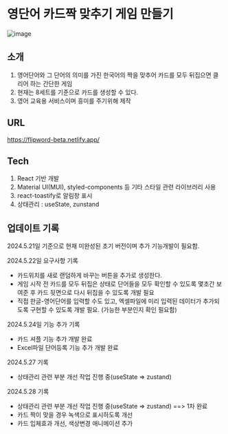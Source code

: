 
# 영단어 카드짝 맞추기 게임 만들기
![image](https://github.com/ykkim97/Flip-Card-Game/assets/17917009/0a2a86d0-d198-4790-8a20-db01f751c6a9)
## 소개
1. 영어단어와 그 단어의 의미를 가진 한국어의 짝을 맞추어 카드를 모두 뒤집으면 클리어 하는 간단한 게임
2. 현재는 8세트를 기준으로 카드를 생성할 수 있다.
3. 영어 교육용 서비스이며 흥미를 주기위해 제작

## URL 
https://flipword-beta.netlify.app/

## Tech
1. React 기반 개발
2. Material UI(MUI), styled-components 등 기타 스타일 관련 라이브러리 사용
3. react-toastify로 알림창 표시
4. 상태관리 : useState, zunstand

## 업데이트 기록
2024.5.21일 기준으로 현재 미완성된 초기 버전이며 추가 기능개발이 필요함.

2024.5.22일 요구사항 기록 
 - 카드위치를 새로 랜덤하게 바꾸는 버튼을 추가로 생성한다. 
 - 게임 시작 전 카드를 모두 뒤집은 상태로 단어들을 모두 확인할 수 있도록 몇초간 보여준 후 카드 뒷면으로 다시 뒤집을 수 있도록 개발 필요
 - 직접 한글-영어단어를 입력할 수도 있고, 엑셀파일에 미리 입력된 데이터가 추가되도록 구현할 수 있도록 개발 필요. (가능한 부분인지 확인 필요함)

2024.5.24일 기능 추가 기록
- 카드 셔플 기능 추가 개발 완료
- Excel파일 단어등록 기능 추가 개발 완료

2024.5.27 기록
- 상태관리 관련 부분 개선 작업 진행 중(useState => zustand)

2024.5.28 기록
- 상태관리 관련 부분 개선 작업 진행 중(useState => zustand) ==> 1차 완료
- 카드 짝이 맞을 경우 녹색으로 표시하도록 개선
- 카드 입체효과 개선, 색상변경 애니메이션 추가